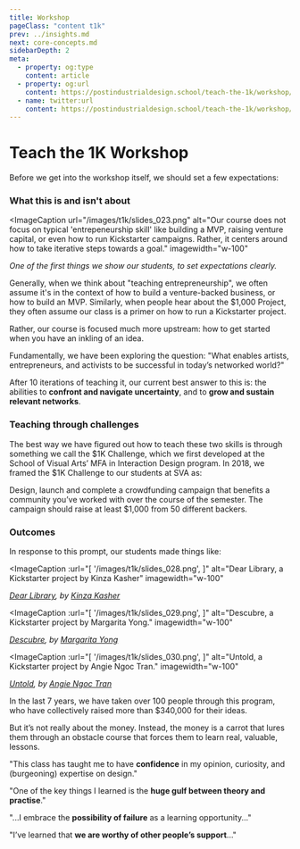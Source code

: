 ```yaml
---
title: Workshop
pageClass: "content t1k"
prev: ../insights.md
next: core-concepts.md
sidebarDepth: 2
meta:
  - property: og:type
    content: article  
  - property: og:url
    content: https://postindustrialdesign.school/teach-the-1k/workshop/
  - name: twitter:url
    content: https://postindustrialdesign.school/teach-the-1k/workshop/
---
```



# Teach the 1K Workshop

Before we get into the workshop itself, we should set a few expectations:


### What this is and isn't about

<ImageCaption
 url="/images/t1k/slides_023.png"
 alt="Our course does not focus on typical 'entrepeneurship skill' like building a MVP, raising venture capital, or even how to run Kickstarter campaigns. Rather, it centers around how to take iterative steps towards a goal."
 imagewidth="w-100"
 >

 *One of the first things we show our students, to set expectations clearly.*

 </ImageCaption>

Generally, when we think about "teaching entrepreneurship", we often assume it's in the context of how to build a venture-backed business, or how to build an MVP.  Similarly, when people hear about the $1,000 Project, they often assume our class is a primer on how to run a Kickstarter project.

Rather, our course is focused much more upstream: how to get started when you have an inkling of an idea.

Fundamentally, we have been exploring the question: "What enables artists, entrepreneurs, and activists to be successful in today’s networked world?"

After 10 iterations of teaching it, our current best answer to this is: the abilities to **confront and navigate uncertainty**, and to **grow and sustain relevant networks**.

### Teaching through challenges

The best way we have figured out how to teach these two skills is through something we call the $1K Challenge, which we first developed at the School of Visual Arts’ MFA in Interaction Design program. In 2018, we framed the $1K Challenge to our students at SVA as:

<Quote1 cite="$1K Challenge" url="https://docs.google.com/document/d/19Zlq4nQ5BgR-dkOKGqLua7fLkblcLksCNeHnJPkQlvQ/edit" reference="Entrepreneurial Design, 2018">Design, launch and complete a crowdfunding campaign that benefits a community you’ve worked with over the course of the semester. The campaign should raise at least $1,000 from 50 different backers.</Quote1>

### Outcomes

In response to this prompt, our students made things like:

<ImageCaption
 :url="[
 '/images/t1k/slides_028.png',
 ]"
 alt="Dear Library, a Kickstarter project by Kinza Kasher"
 imagewidth="w-100"
 >

 *[Dear Library](https://www.kickstarter.com/projects/1860785512/dear-library), by [Kinza Kasher](https://kinzakasher.com/)*

 </ImageCaption>

 <ImageCaption
  :url="[
  '/images/t1k/slides_029.png',
  ]"
  alt="Descubre, a Kickstarter project by Margarita Yong."
  imagewidth="w-100"
  >

  *[Descubre](https://www.kickstarter.com/projects/margaritayong/descubre-emerging-peruvian-artists-and-designers), by [Margarita Yong](https://www.margaritayong.design/)*

  </ImageCaption>

  <ImageCaption
   :url="[
   '/images/t1k/slides_030.png',
   ]"
   alt="Untold, a Kickstarter project by Angie Ngoc Tran."
   imagewidth="w-100"
   >

   *[Untold](https://www.kickstarter.com/projects/angietran/untold-a-documentary-about-student-social-work-in/faqs), by [Angie Ngoc Tran](https://www.angie-ngoctran.com/)*

   </ImageCaption>

In the last 7 years, we have taken over 100 people through this program, who have collectively raised more than $340,000 for their ideas.

But it’s not really about the money. Instead, the money is a carrot that lures them through an obstacle course that forces them to learn real, valuable, lessons.

<Quote1 cite="Sarah Henry, '15">"This class has taught me to have <strong>confidence</strong> in my opinion, curiosity, and (burgeoning) expertise on design."</Quote1>

<Quote1 cite="Tony Chu, '13">"One of the key things I learned is the <strong>huge gulf between theory and practise</strong>."</Quote1>

<Quote1 cite="Leroy Tellez, '15">"...I embrace the <strong>possibility of failure</strong> as a learning opportunity..."</Quote1>

<Quote1 cite="Song Lee, '17">"I’ve learned that <strong>we are worthy of other people’s support</strong>..."</Quote1>

<Highlight/>
